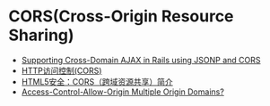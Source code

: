 # CORS(Cross-Origin Resource Sharing)

* [Supporting Cross-Domain AJAX in Rails using JSONP and CORS](http://blog.carbonfive.com/2012/02/27/supporting-cross-domain-ajax-in-rails-using-jsonp-and-cors/)
* [HTTP访问控制(CORS)](https://developer.mozilla.org/zh-CN/docs/Web/HTTP/Access_control_CORS)
* [HTML5安全：CORS（跨域资源共享）简介](http://blog.csdn.net/hfahe/article/details/7730944)
* [Access-Control-Allow-Origin Multiple Origin Domains?](http://stackoverflow.com/questions/1653308/access-control-allow-origin-multiple-origin-domains)